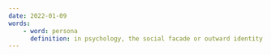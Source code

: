 ```yaml
---
date: 2022-01-09
words:
    - word: persona
      definition: in psychology, the social facade or outward identity a person presents to the world; a mask or role one plays in society.
---
```

